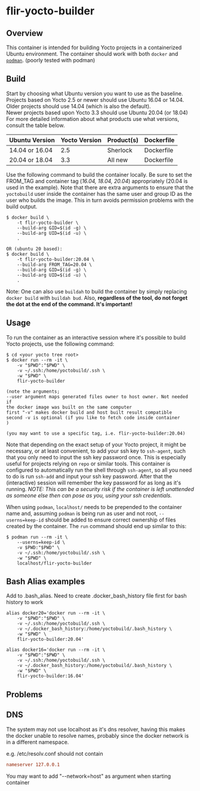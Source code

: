 flir-yocto-builder
===================

Overview
--------
This container is intended for building Yocto projects in a containerized
Ubuntu environment. The container should work with both `docker` and
[`podman`](https://podman.io).
(poorly tested with podman)

Build
-----
Start by choosing what Ubuntu version you want to use as the baseline. Projects
based on Yocto 2.5 or newer should use Ubuntu 16.04 or 14.04. Older projects should use 14.04 (which is also the default).<br>
Newer projects based upon Yocto 3.3 should use Ubuntu 20.04 (or 18.04)<br>
For more detailed information about what products use what versions, consult the table below.

| Ubuntu Version | Yocto Version | Product(s)            | Dockerfile     |
|----------------|---------------|-----------------------|----------------|
| 14.04 or 16.04 | 2.5           | Sherlock              | Dockerfile     |
| 20.04 or 18.04 | 3.3           | All new               | Dockerfile     |

Use the following command to build the container locally. Be sure to set the
FROM_TAG and container tag (*16.04, 18.04, 20.04*) appropriately (20.04 is used in the example). Note
that there are extra arguments to ensure that the `yoctobuild` user inside the
container has the same user and group ID as the user who builds the image.
This in turn avoids permission problems with the build output.

~~~console
$ docker build \
    -t flir-yocto-builder \
    --build-arg GID=$(id -g) \
    --build-arg UID=$(id -u) \
    .

OR (ubuntu 20 based):
$ docker build \
    -t flir-yocto-builder:20.04 \
    --build-arg FROM_TAG=20.04 \
    --build-arg GID=$(id -g) \
    --build-arg UID=$(id -u) \
    .
~~~

Note: One can also use `buildah` to build the container by simply replacing
`docker build` with `buildah bud`. Also, **regardless of the tool, do not
forget the dot at the end of the command. It's important!**

Usage
-----
To run the container as an interactive session where it's possible to build
Yocto projects, use the following command:

~~~console
$ cd <your yocto tree root>
$ docker run --rm -it \
    -v "$PWD":"$PWD" \
    -v ~/.ssh:/home/yoctobuild/.ssh \
    -w "$PWD" \
    flir-yocto-builder

(note the arguments; 
--user argument maps generated files owner to host owner. Not needed if 
the docker image was built on the same computer
first "-v" makes docker build and host built result compatible 
second -v is optional (if you like to fetch code inside container
)

(you may want to use a specific tag, i.e. flir-yocto-builder:20.04)
~~~

Note that depending on the exact setup of your Yocto project, it might be
necessary, or at least convenient, to add your ssh key to `ssh-agent`, such
that you only need to input the ssh key password once. This is especially
useful for projects relying on `repo` or similar tools. This container is
configured to automatically run the shell through `ssh-agent`, so all you need
to do is run `ssh-add` and input your ssh key password. After that the
(interactive) session will remember the key password for as long as it's
running. *NOTE: This can be a security risk if the container is left unattended
as someone else then can pose as you, using your ssh credentials.*

When using `podman`, `localhost/` needs to be prepended to the container name
and, assuming `podman` is being run as user and not root, `--userns=keep-id`
should be added to ensure correct ownership of files created by the container.
The `run` command should end up similar to this:

~~~console
$ podman run --rm -it \
    --userns=keep-id \
    -v $PWD:"$PWD" \
    -v ~/.ssh:/home/yoctobuild/.ssh \
    -w "$PWD" \
    localhost/flir-yocto-builder
~~~


Bash Alias examples
--------

Add to .bash_alias. Need to create .docker_bash_history file first for bash history to work

~~~console
alias docker20='docker run --rm -it \
    -v "$PWD":"$PWD" \
    -v ~/.ssh:/home/yoctobuild/.ssh \
    -v ~/.docker_bash_history:/home/yoctobuild/.bash_history \
    -w "$PWD" \
    flir-yocto-builder:20.04'

alias docker16='docker run --rm -it \
    -v "$PWD":"$PWD" \
    -v ~/.ssh:/home/yoctobuild/.ssh \
    -v ~/.docker_bash_history:/home/yoctobuild/.bash_history \
    -w "$PWD" \
    flir-yocto-builder:16.04'
~~~

Problems
--------

DNS
-----
The system may not use localhost as it's dns resolver, having this makes the
docker unable to resolve names, probably since the docker network is in a
different namespace.


e.g. /etc/resolv.conf should not contain
~~~/etc/resolv.conf
nameserver 127.0.0.1
~~~

You may want to add "--network=host" as argument when starting container
